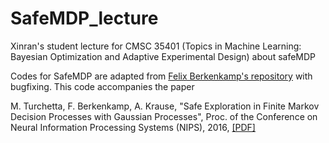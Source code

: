 # SafeMDP_lecture
Xinran's student lecture for CMSC 35401 (Topics in Machine Learning: Bayesian Optimization and Adaptive Experimental Design) about safeMDP

Codes for SafeMDP are adapted from [Felix Berkenkamp's repository](https://github.com/befelix/SafeMDP) with bugfixing. This code accompanies the paper

M. Turchetta, F. Berkenkamp, A. Krause, "Safe Exploration in Finite Markov Decision Processes with Gaussian Processes", Proc. of the Conference on Neural Information Processing Systems (NIPS), 2016, <a href="http://arxiv.org/abs/1606.04753" target="_blank">[PDF]</a>

